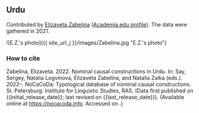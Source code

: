 ## Urdu

Contributed by [Elizaveta Zabelina](https://iling.spb.ru/persons/zabelina-elizaveta-aleksandrovna) ([Academia.edu profile](https://iling-spb.academia.edu/ElizavetaZabelina)). The data were gathered in 2021.

![E.Z.'s photo]({{ site_url_j }}/images/Zabelina.jpg "E.Z.'s photo")

### How to cite

Zabelina, Elizaveta. 2022. Nominal causal constructions in Urdu. In: Say, Sergey, Natalia Logvinova,
Elizaveta Zabelina, and Natalia Zaika (eds.). 2022–. NoCaCoDa: Typological database of nominal causal constructions.
St. Petersburg: Institute for Linguistic Studies, RAS. (Data first published on {{initial_release_date}};
last revised on {{last_release_date}}). (Available online at https://nocacoda.info. Accessed on <span class="today-span"></span>.)
